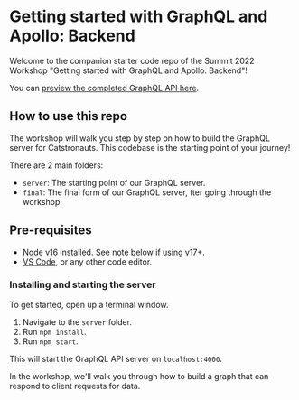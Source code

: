 # Getting started with GraphQL and Apollo: Backend

Welcome to the companion starter code repo of the Summit 2022 Workshop "Getting started with GraphQL and Apollo: Backend"!

You can [preview the completed GraphQL API here](https://workshop-catstronauts-api.herokuapp.com/).

## How to use this repo

The workshop will walk you step by step on how to build the GraphQL server for Catstronauts. This codebase is the starting point of your journey!

There are 2 main folders:

- `server`: The starting point of our GraphQL server.
- `final`: The final form of our GraphQL server, fter going through the workshop.

## Pre-requisites

- [Node v16 installed](https://nodejs.org/en/). See note below if using v17+.
- [VS Code](https://code.visualstudio.com/), or any other code editor.

### Installing and starting the server

To get started, open up a terminal window.

1. Navigate to the `server` folder.
1. Run `npm install`.
1. Run `npm start`.

This will start the GraphQL API server on `localhost:4000`.

In the workshop, we'll walk you through how to build a graph that can respond to client requests for data.
